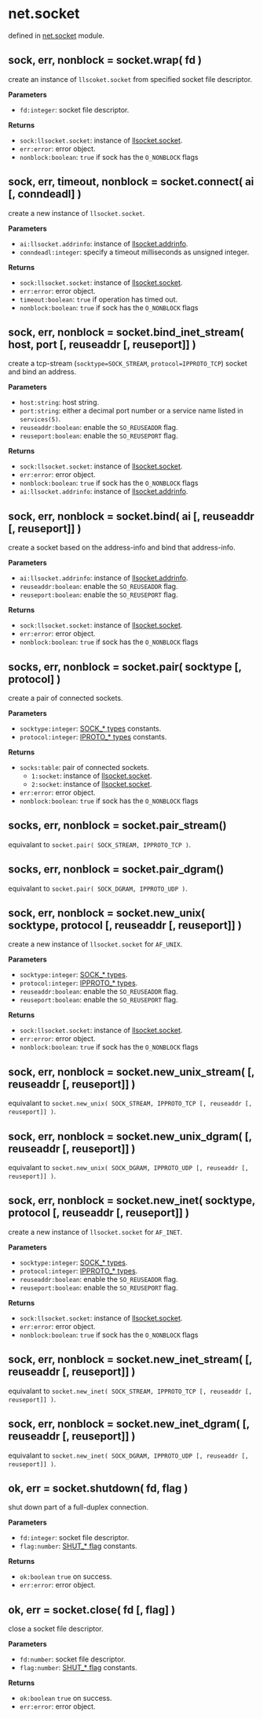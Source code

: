 # net.socket

defined in [net.socket](../lib/socket.lua) module.


## sock, err, nonblock = socket.wrap( fd )

create an instance of `llscoket.socket` from specified socket file descriptor.

**Parameters**

- `fd:integer`: socket file descriptor.

**Returns**

- `sock:llsocket.socket`: instance of [llsocket.socket](https://github.com/mah0x211/lua-llsocket/blob/master/doc/socket.md).
- `err:error`: error object.
- `nonblock:boolean`: `true` if sock has the `O_NONBLOCK` flags


## sock, err, timeout, nonblock = socket.connect( ai [, conndeadl] )

create a new instance of `llsocket.socket`.

**Parameters**

- `ai:llsocket.addrinfo`: instance of [llsocket.addrinfo](https://github.com/mah0x211/lua-llsocket/blob/master/doc/addrinfo.md).
- `conndeadl:integer`: specify a timeout milliseconds as unsigned integer.

**Returns**

- `sock:llsocket.socket`: instance of [llsocket.socket](https://github.com/mah0x211/lua-llsocket/blob/master/doc/socket.md).
- `err:error`: error object.
- `timeout:boolean`: `true` if operation has timed out.
- `nonblock:boolean`: `true` if sock has the `O_NONBLOCK` flags

## sock, err, nonblock = socket.bind_inet_stream( host, port [, reuseaddr [, reuseport]] )

create a tcp-stream (`socktype=SOCK_STREAM`, `protocol=IPPROTO_TCP`) socket and bind an address.

**Parameters**

- `host:string`: host string.
- `port:string`: either a decimal port number or a service name listed in `services(5)`.
- `reuseaddr:boolean`: enable the `SO_REUSEADDR` flag.
- `reuseport:boolean`: enable the `SO_REUSEPORT` flag.

**Returns**

- `sock:llsocket.socket`: instance of [llsocket.socket](https://github.com/mah0x211/lua-llsocket/blob/master/doc/socket.md).
- `err:error`: error object.
- `nonblock:boolean`: `true` if sock has the `O_NONBLOCK` flags
- `ai:llsocket.addrinfo`: instance of [llsocket.addrinfo](https://github.com/mah0x211/lua-llsocket/blob/master/doc/addrinfo.md).


## sock, err, nonblock = socket.bind( ai [, reuseaddr [, reuseport]] )

create a socket based on the address-info and bind that address-info.

**Parameters**

- `ai:llsocket.addrinfo`: instance of [llsocket.addrinfo](https://github.com/mah0x211/lua-llsocket/blob/master/doc/addrinfo.md).
- `reuseaddr:boolean`: enable the `SO_REUSEADDR` flag.
- `reuseport:boolean`: enable the `SO_REUSEPORT` flag.

**Returns**

- `sock:llsocket.socket`: instance of [llsocket.socket](https://github.com/mah0x211/lua-llsocket/blob/master/doc/socket.md).
- `err:error`: error object.
- `nonblock:boolean`: `true` if sock has the `O_NONBLOCK` flags


## socks, err, nonblock = socket.pair( socktype [, protocol] )

create a pair of connected sockets.

**Parameters**

- `socktype:integer`: [SOCK_* types](constants.md#sock_-types) constants.
- `protocol:integer`: [IPROTO_* types](constants.md#ipproto_-types) constants.

**Returns**

- `socks:table`: pair of connected sockets.
  - `1:socket`: instance of [llsocket.socket](https://github.com/mah0x211/lua-llsocket/blob/master/doc/socket.md).
  - `2:socket`: instance of [llsocket.socket](https://github.com/mah0x211/lua-llsocket/blob/master/doc/socket.md).
- `err:error`: error object.
- `nonblock:boolean`: `true` if sock has the `O_NONBLOCK` flags


## socks, err, nonblock = socket.pair_stream()

equivalant to `socket.pair( SOCK_STREAM, IPPROTO_TCP )`.


## socks, err, nonblock = socket.pair_dgram()

equivalant to `socket.pair( SOCK_DGRAM, IPPROTO_UDP )`.


## sock, err, nonblock = socket.new_unix( socktype, protocol [, reuseaddr [, reuseport]] )

create a new instance of `llsocket.socket` for `AF_UNIX`.

**Parameters**

- `socktype:integer`: [SOCK_* types](constants.md#sock_-types).
- `protocol:integer`: [IPPROTO_* types](constants.md#ipproto_-types).
- `reuseaddr:boolean`: enable the `SO_REUSEADDR` flag.
- `reuseport:boolean`: enable the `SO_REUSEPORT` flag.

**Returns**

- `sock:llsocket.socket`: instance of [llsocket.socket](https://github.com/mah0x211/lua-llsocket/blob/master/doc/socket.md).
- `err:error`: error object.
- `nonblock:boolean`: `true` if sock has the `O_NONBLOCK` flags


## sock, err, nonblock = socket.new_unix_stream( [, reuseaddr [, reuseport]] )

equivalant to `socket.new_unix( SOCK_STREAM, IPPROTO_TCP [, reuseaddr [, reuseport]] )`.


## sock, err, nonblock = socket.new_unix_dgram( [, reuseaddr [, reuseport]] )

equivalant to `socket.new_unix( SOCK_DGRAM, IPPROTO_UDP [, reuseaddr [, reuseport]] )`.


## sock, err, nonblock = socket.new_inet( socktype, protocol [, reuseaddr [, reuseport]] )

create a new instance of `llsocket.socket` for `AF_INET`.

**Parameters**

- `socktype:integer`: [SOCK_* types](constants.md#sock_-types).
- `protocol:integer`: [IPPROTO_* types](constants.md#ipproto_-types).
- `reuseaddr:boolean`: enable the `SO_REUSEADDR` flag.
- `reuseport:boolean`: enable the `SO_REUSEPORT` flag.

**Returns**

- `sock:llsocket.socket`: instance of [llsocket.socket](https://github.com/mah0x211/lua-llsocket/blob/master/doc/socket.md).
- `err:error`: error object.
- `nonblock:boolean`: `true` if sock has the `O_NONBLOCK` flags


## sock, err, nonblock = socket.new_inet_stream( [, reuseaddr [, reuseport]] )

equivalant to `socket.new_inet( SOCK_STREAM, IPPROTO_TCP [, reuseaddr [, reuseport]] )`.


## sock, err, nonblock = socket.new_inet_dgram( [, reuseaddr [, reuseport]] )

equivalant to `socket.new_inet( SOCK_DGRAM, IPPROTO_UDP [, reuseaddr [, reuseport]] )`.


## ok, err = socket.shutdown( fd, flag )

shut down part of a full-duplex connection.

**Parameters**

- `fd:integer`: socket file descriptor.
- `flag:number`: [SHUT_* flag](constants.md#shut_-flags) constants.

**Returns**

- `ok:boolean` `true` on success.
- `err:error`: error object.


## ok, err = socket.close( fd [, flag] )

close a socket file descriptor.

**Parameters**

- `fd:number`: socket file descriptor.
- `flag:number`: [SHUT_* flag](constants.md#shut_-flags) constants.

**Returns**

- `ok:boolean` `true` on success.
- `err:error`: error object.


